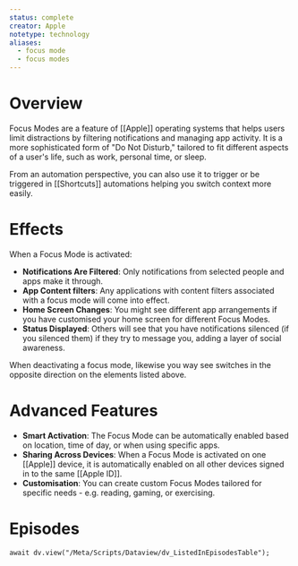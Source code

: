 ```yaml
---
status: complete
creator: Apple
notetype: technology
aliases:
  - focus mode
  - focus modes
---
```

# Overview
Focus Modes are a feature of [[Apple]] operating systems that helps users limit distractions by filtering notifications and managing app activity. It is a more sophisticated form of "Do Not Disturb," tailored to fit different aspects of a user's life, such as work, personal time, or sleep.

From an automation perspective, you can also use it to trigger or be triggered in [[Shortcuts]] automations helping you switch context more easily.

# Effects
When a Focus Mode is activated:

- **Notifications Are Filtered**: Only notifications from selected people and apps make it through.
- **App Content filters**: Any applications with content filters associated with a focus mode will come into effect.
- **Home Screen Changes**: You might see different app arrangements if you have customised your home screen for different Focus Modes.
- **Status Displayed**: Others will see that you have notifications silenced (if you silenced them) if they try to message you, adding a layer of social awareness.

When deactivating a focus mode, likewise you way see switches in the opposite direction on the elements listed above.

# Advanced Features
- **Smart Activation**: The Focus Mode can be automatically enabled based on location, time of day, or when using specific apps.
- **Sharing Across Devices**: When a Focus Mode is activated on one [[Apple]] device, it is automatically enabled on all other devices signed in to the same [[Apple ID]].
- **Customisation**: You can create custom Focus Modes tailored for specific needs - e.g. reading, gaming, or exercising.

# Episodes
```dataviewjs
await dv.view("/Meta/Scripts/Dataview/dv_ListedInEpisodesTable");
```

